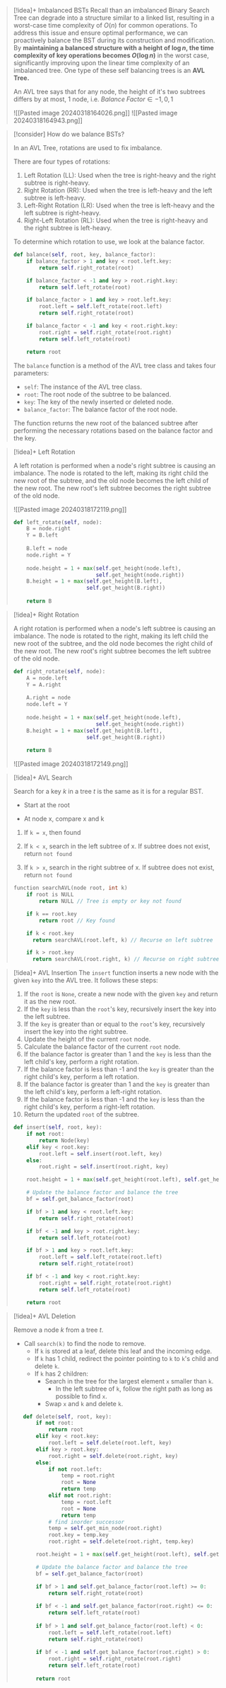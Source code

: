 
> [!idea]+ Imbalanced BSTs
> Recall than an imbalanced Binary Search Tree can degrade into a structure similar to a linked list, resulting in a worst-case time complexity of $O(n)$ for common operations. To address this issue and ensure optimal performance, we can proactively balance the BST during its construction and modification. By **maintaining a balanced structure with a height of $\log n$, the time complexity of key operations becomes $O(\log n)$** in the worst case, significantly improving upon the linear time complexity of an imbalanced tree. One type of these self balancing trees is an **AVL Tree.**
> 
>An AVL tree says that for any node, the height of it's two subtrees differs by at most, 1 node, i.e. $Balance \; Factor \in {-1,0,1}$
>
> ![[Pasted image 20240318164026.png]]
> ![[Pasted image 20240318164943.png]]
>

> [!consider] How do we balance BSTs?
>
> In an AVL Tree, rotations are used to fix imbalance.
>
> There are four types of rotations:
> 1. Left Rotation (LL): Used when the tree is right-heavy and the right subtree is right-heavy.
> 2. Right Rotation (RR): Used when the tree is left-heavy and the left subtree is left-heavy.
> 3. Left-Right Rotation (LR): Used when the tree is left-heavy and the left subtree is right-heavy.
> 4. Right-Left Rotation (RL): Used when the tree is right-heavy and the right subtree is left-heavy.
>
> To determine which rotation to use, we look at the balance factor.
>
> ```python
> def balance(self, root, key, balance_factor):
>     if balance_factor > 1 and key < root.left.key:
>         return self.right_rotate(root)
>
>     if balance_factor < -1 and key > root.right.key:
>         return self.left_rotate(root)
>
>     if balance_factor > 1 and key > root.left.key:
>         root.left = self.left_rotate(root.left)
>         return self.right_rotate(root)
>
>     if balance_factor < -1 and key < root.right.key:
>         root.right = self.right_rotate(root.right)
>         return self.left_rotate(root)
>
>     return root
> ```
>
> The `balance` function is a method of the AVL tree class and takes four parameters:
> - `self`: The instance of the AVL tree class.
> - `root`: The root node of the subtree to be balanced.
> - `key`: The key of the newly inserted or deleted node.
> - `balance_factor`: The balance factor of the root node.
>
> The function returns the new root of the balanced subtree after performing the necessary rotations based on the balance factor and the key.

> [!idea]+ Left Rotation
>
> A left rotation is performed when a node's right subtree is causing an imbalance. The node is rotated to the left, making its right child the new root of the subtree, and the old node becomes the left child of the new root. The new root's left subtree becomes the right subtree of the old node.
> 
> ![[Pasted image 20240318172119.png]]
>
> ```python
> def left_rotate(self, node):
>     B = node.right
>     Y = B.left
>     
>     B.left = node
>     node.right = Y
>     
>     node.height = 1 + max(self.get_height(node.left),
>                           self.get_height(node.right))
>     B.height = 1 + max(self.get_height(B.left),
>                        self.get_height(B.right))
>     
>     return B
> ```

> [!idea]+ Right Rotation
>
> A right rotation is performed when a node's left subtree is causing an imbalance. The node is rotated to the right, making its left child the new root of the subtree, and the old node becomes the right child of the new root. The new root's right subtree becomes the left subtree of the old node.
>
> ```python
> def right_rotate(self, node):
>     A = node.left
>     Y = A.right
>     
>     A.right = node
>     node.left = Y
>     
>     node.height = 1 + max(self.get_height(node.left),
>                           self.get_height(node.right))
>     B.height = 1 + max(self.get_height(B.left),
>                        self.get_height(B.right))
>     
>     return B
> ```
>
> ![[Pasted image 20240318172149.png]]




> [!idea]+ AVL Search
> 
> Search for a key $k$ in a tree $t$ is the same as it is for a regular BST.
> 
> - Start at the root
> 
> - At node x, compare x and k
> 
> 1. If `k = x`, then found
> 
> 2. If `k < x`, search in the left subtree of x. If subtree does not exist, return `not found`
> 
> 3. If `k > x`, search in the right subtree of x. If subtree does not exist, return `not found`
> ```c
> function searchAVL(node root, int k)
>     if root is NULL
>         return NULL // Tree is empty or key not found
> 
>     if k == root.key
>         return root // Key found
> 
>     if k < root.key
> 		return searchAVL(root.left, k) // Recurse on left subtree
> 
>     if k > root.key
> 		return searchAVL(root.right, k) // Recurse on right subtree
> ```

> [!idea]+ AVL Insertion
> The `insert` function inserts a new node with the given `key` into the AVL tree. It follows these steps:
>
> 1. If the `root` is `None`, create a new node with the given `key` and return it as the new root.
> 2. If the `key` is less than the `root`'s key, recursively insert the key into the left subtree.
> 3. If the `key` is greater than or equal to the `root`'s key, recursively insert the key into the right subtree.
> 4. Update the height of the current `root` node.
> 5. Calculate the balance factor of the current `root` node.
> 6. If the balance factor is greater than 1 and the `key` is less than the left child's key, perform a right rotation.
> 7. If the balance factor is less than -1 and the `key` is greater than the right child's key, perform a left rotation.
> 8. If the balance factor is greater than 1 and the `key` is greater than the left child's key, perform a left-right rotation.
> 9. If the balance factor is less than -1 and the `key` is less than the right child's key, perform a right-left rotation.
> 10. Return the updated `root` of the subtree.
>
> ```python
> def insert(self, root, key):
>     if not root:
>         return Node(key)
>     elif key < root.key:
>         root.left = self.insert(root.left, key)
>     else:
>         root.right = self.insert(root.right, key)
>
>     root.height = 1 + max(self.get_height(root.left), self.get_height(root.right))
>
>     # Update the balance factor and balance the tree
>     bf = self.get_balance_factor(root)
>
>     if bf > 1 and key < root.left.key:
>         return self.right_rotate(root)
>
>     if bf < -1 and key > root.right.key:
>         return self.left_rotate(root)
>
>     if bf > 1 and key > root.left.key:
>         root.left = self.left_rotate(root.left)
>         return self.right_rotate(root)
>
>     if bf < -1 and key < root.right.key:
>         root.right = self.right_rotate(root.right)
>         return self.left_rotate(root)
>
>     return root
> ```
>

> [!idea]+ AVL Deletion
> 
> Remove a node $k$ from a tree $t$.
> 
> - Call `search(k)` to find the node to remove.
>     - If `k` is stored at a leaf, delete this leaf and the incoming edge.
>     - If `k` has 1 child, redirect the pointer pointing to `k` to `k`'s child and delete `k`.
>     - If `k` has 2 children:
>         - Search in the tree for the largest element `x` smaller than `k`.
>             - In the left subtree of `k`, follow the right path as long as possible to find `x`.
>         - Swap `x` and `k` and delete `k`.
> 
> ```python
>    def delete(self, root, key):
>        if not root:
>            return root
>        elif key < root.key:
>            root.left = self.delete(root.left, key)
>        elif key > root.key:
>            root.right = self.delete(root.right, key)
>        else:
>            if not root.left:
>                temp = root.right
>                root = None
>                return temp 
>            elif not root.right:
>                temp = root.left
>                root = None 
>                return temp 
>            # find inorder successor
>            temp = self.get_min_node(root.right)
>            root.key = temp.key
>            root.right = self.delete(root.right, temp.key)
>
>        root.height = 1 + max(self.get_height(root.left), self.get_height(root.right))
>
>        # Update the balance factor and balance the tree
>        bf = self.get_balance_factor(root)
>
>        if bf > 1 and self.get_balance_factor(root.left) >= 0:
>            return self.right_rotate(root)
>      
>        if bf < -1 and self.get_balance_factor(root.right) <= 0:
>            return self.left_rotate(root)
>       
>        if bf > 1 and self.get_balance_factor(root.left) < 0:
>            root.left = self.left_rotate(root.left)
>            return self.right_rotate(root)
>      
>        if bf < -1 and self.get_balance_factor(root.right) > 0:
>            root.right = self.right_rotate(root.right)
>            return self.left_rotate(root)
>        
>        return root
> ```